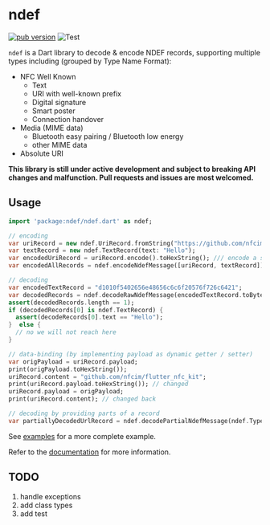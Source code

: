 # ndef

[![pub version](https://img.shields.io/pub/v/ndef)](https://pub.dev/packages/ndef)
![Test](https://github.com/nfcim/ndef/workflows/Test/badge.svg)

`ndef` is a Dart library to decode & encode NDEF records, supporting multiple types including (grouped by Type Name Format):

* NFC Well Known
  * Text
  * URI with well-known prefix
  * Digital signature
  * Smart poster
  * Connection handover
* Media (MIME data)
  * Bluetooth easy pairing / Bluetooth low energy
  * other MIME data
* Absolute URI

**This library is still under active development and subject to breaking API changes and malfunction. Pull requests and issues are most welcomed.**

## Usage

```dart
import 'package:ndef/ndef.dart' as ndef;

// encoding
var uriRecord = new ndef.UriRecord.fromString("https://github.com/nfcim/ndef");
var textRecord = new ndef.TextRecord(text: "Hello");
var encodedUriRecord = uriRecord.encode().toHexString(); /// encode a single record, and use our extension method on [Uint8List]
var encodedAllRecords = ndef.encodeNdefMessage([uriRecord, textRecord]).toHexString(); // encode several records as a message

// decoding
var encodedTextRecord = "d1010f5402656e48656c6c6f20576f726c6421";
var decodedRecords = ndef.decodeRawNdefMessage(encodedTextRecord.toBytes());
assert(decodedRecords.length == 1);
if (decodedRecords[0] is ndef.TextRecord) {
  assert(decodeRecords[0].text == "Hello");
}  else {
  // no we will not reach here
}

// data-binding (by implementing payload as dynamic getter / setter)
var origPayload = uriRecord.payload;
print(origPayload.toHexString());
uriRecord.content = "github.com/nfcim/flutter_nfc_kit";
print(uriRecord.payload.toHexString()); // changed
uriRecord.payload = origPayload;
print(uriRecord.content); // changed back

// decoding by providing parts of a record
var partiallyDecodedUrlRecord = ndef.decodePartialNdefMessage(ndef.TypeNameFormat.nfcWellKnown, utf8.encode("U"), origPayload, id: Uint8List.fromList([0x1, 0x2]));
```

See [examples](example/lib/main.dart) for a more complete example.

Refer to the [documentation](https://pub.dev/documentation/ndef/) for more information.

## TODO

1. handle exceptions
2. add class types
3. add test
